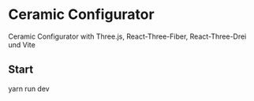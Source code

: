 # Ceramic Configurator

Ceramic Configurator with Three.js, React-Three-Fiber, React-Three-Drei und Vite

## Start

yarn run dev
